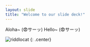 ```yaml
---
layout: slide
title: "Welcome to our slide deck!"
---
```


Aloha~ (😨サーッ)
Hello~ (😨サーッ)

![riddlocat](https://octodex.github.com/images/riddlocat.png)
{: .center}
